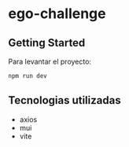# ego-challenge

## Getting Started

Para levantar el proyecto:

```bash
npm run dev
```

## Tecnologias utilizadas

- axios
- mui
- vite
